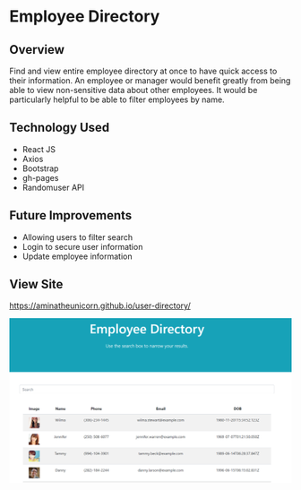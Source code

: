 # Employee Directory

## Overview

Find and view entire employee directory at once to have quick access to their information.
An employee or manager would benefit greatly from being able to view non-sensitive data about other employees. It would be particularly helpful to be able to filter employees by name.

## Technology Used

- React JS
- Axios
- Bootstrap
- gh-pages
- Randomuser API

## Future Improvements
- Allowing users to filter search
- Login to secure user information
- Update employee information

## View Site
https://aminatheunicorn.github.io/user-directory/

![User Directory Demo](./assets/employee-directory.PNG)
